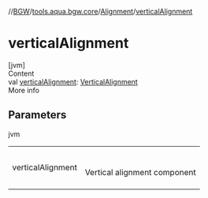 //[BGW](../../../index.md)/[tools.aqua.bgw.core](../index.md)/[Alignment](index.md)/[verticalAlignment](vertical-alignment.md)



# verticalAlignment  
[jvm]  
Content  
val [verticalAlignment](vertical-alignment.md): [VerticalAlignment](../-vertical-alignment/index.md)  
More info  


## Parameters  
  
jvm  
  
| | |
|---|---|
| <a name="tools.aqua.bgw.core/Alignment/verticalAlignment/#/PointingToDeclaration/"></a>verticalAlignment| <a name="tools.aqua.bgw.core/Alignment/verticalAlignment/#/PointingToDeclaration/"></a><br><br>Vertical alignment component<br><br>|
  
  




